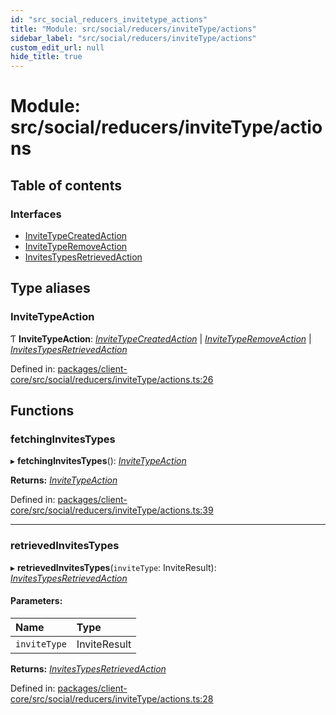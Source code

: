 ```yaml
---
id: "src_social_reducers_invitetype_actions"
title: "Module: src/social/reducers/inviteType/actions"
sidebar_label: "src/social/reducers/inviteType/actions"
custom_edit_url: null
hide_title: true
---
```


# Module: src/social/reducers/inviteType/actions

## Table of contents

### Interfaces

- [InviteTypeCreatedAction](../interfaces/src_social_reducers_invitetype_actions.invitetypecreatedaction.md)
- [InviteTypeRemoveAction](../interfaces/src_social_reducers_invitetype_actions.invitetyperemoveaction.md)
- [InvitesTypesRetrievedAction](../interfaces/src_social_reducers_invitetype_actions.invitestypesretrievedaction.md)

## Type aliases

### InviteTypeAction

Ƭ **InviteTypeAction**: [*InviteTypeCreatedAction*](../interfaces/src_social_reducers_invitetype_actions.invitetypecreatedaction.md) \| [*InviteTypeRemoveAction*](../interfaces/src_social_reducers_invitetype_actions.invitetyperemoveaction.md) \| [*InvitesTypesRetrievedAction*](../interfaces/src_social_reducers_invitetype_actions.invitestypesretrievedaction.md)

Defined in: [packages/client-core/src/social/reducers/inviteType/actions.ts:26](https://github.com/xr3ngine/xr3ngine/blob/2d83606b6/packages/client-core/src/social/reducers/inviteType/actions.ts#L26)

## Functions

### fetchingInvitesTypes

▸ **fetchingInvitesTypes**(): [*InviteTypeAction*](src_social_reducers_invitetype_actions.md#invitetypeaction)

**Returns:** [*InviteTypeAction*](src_social_reducers_invitetype_actions.md#invitetypeaction)

Defined in: [packages/client-core/src/social/reducers/inviteType/actions.ts:39](https://github.com/xr3ngine/xr3ngine/blob/2d83606b6/packages/client-core/src/social/reducers/inviteType/actions.ts#L39)

___

### retrievedInvitesTypes

▸ **retrievedInvitesTypes**(`inviteType`: InviteResult): [*InvitesTypesRetrievedAction*](../interfaces/src_social_reducers_invitetype_actions.invitestypesretrievedaction.md)

#### Parameters:

| Name | Type |
| :------ | :------ |
| `inviteType` | InviteResult |

**Returns:** [*InvitesTypesRetrievedAction*](../interfaces/src_social_reducers_invitetype_actions.invitestypesretrievedaction.md)

Defined in: [packages/client-core/src/social/reducers/inviteType/actions.ts:28](https://github.com/xr3ngine/xr3ngine/blob/2d83606b6/packages/client-core/src/social/reducers/inviteType/actions.ts#L28)
